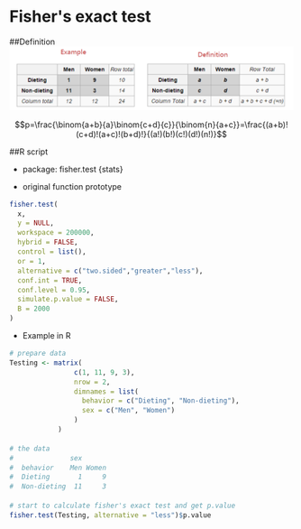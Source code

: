 # Fisher's exact test



##Definition
![](../images/Fisher-s_exact_test.png)

$$p=\frac{\binom{a+b}{a}\binom{c+d}{c}}{\binom{n}{a+c}}=\frac{(a+b)!(c+d)!(a+c)!(b+d)!}{(a!)(b!)(c!)(d!)(n!)}$$ 



##R script

* package: fisher.test {stats}

* original function prototype

```R
fisher.test(
  x, 
  y = NULL, 
  workspace = 200000, 
  hybrid = FALSE, 
  control = list(), 
  or = 1, 
  alternative = c("two.sided","greater","less"), 
  conf.int = TRUE, 
  conf.level = 0.95, 
  simulate.p.value = FALSE, 
  B = 2000
)
```

* Example in R

```R
# prepare data
Testing <- matrix(
                c(1, 11, 9, 3), 
                nrow = 2, 
                dimnames = list(
                  behavior = c("Dieting", "Non-dieting"), 
                  sex = c("Men", "Women")
                )
            )
		       
# the data
#              sex
#  behavior    Men Women
#  Dieting       1     9
#  Non-dieting  11     3
		       
# start to calculate fisher's exact test and get p.value
fisher.test(Testing, alternative = "less")$p.value
```
